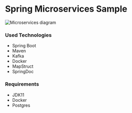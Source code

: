 # Spring Microservices Sample

![Microservices diagram](https://i.hizliresim.com/gmps7mq.jpg)

### Used Technologies
- Spring Boot
- Maven
- Kafka
- Docker
- MapStruct
- SpringDoc

### Requirements
- JDK11
- Docker
- Postgres

